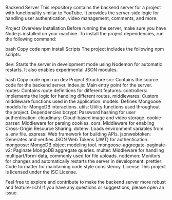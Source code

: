 
Backend Server
This repository contains the backend server for a project with functionality similar to YouTube. It provides the server-side logic for handling user authentication, video management, comments, and more.

Project Overview
Installation
Before running the server, make sure you have Node.js installed on your machine. To install the project dependencies, run the following command:

bash
Copy code
npm install
Scripts
The project includes the following npm scripts:

dev: Starts the server in development mode using Nodemon for automatic restarts. It also enables experimental JSON modules.

bash
Copy code
npm run dev
Project Structure
src: Contains the source code for the backend server.
index.js: Main entry point for the server.
routes: Contains route definitions for different features.
controllers: Implements the logic for handling different routes.
middlewares: Custom middleware functions used in the application.
models: Defines Mongoose models for MongoDB interactions.
utils: Utility functions used throughout the project.
Dependencies
bcrypt: Password hashing for user authentication.
cloudinary: Cloud-based image and video storage.
cookie-parser: Middleware for parsing cookies.
cors: Middleware for enabling Cross-Origin Resource Sharing.
dotenv: Loads environment variables from a .env file.
express: Web framework for building APIs.
jsonwebtoken: Generates and verifies JSON Web Tokens (JWT) for authentication.
mongoose: MongoDB object modeling tool.
mongoose-aggregate-paginate-v2: Paginate MongoDB aggregate queries.
multer: Middleware for handling multipart/form-data, commonly used for file uploads.
nodemon: Monitors for changes and automatically restarts the server in development.
prettier: Code formatter for maintaining code style consistency.
License
This project is licensed under the ISC License.

Feel free to explore and contribute to make the backend server more robust and feature-rich! If you have any questions or suggestions, please open an issue.